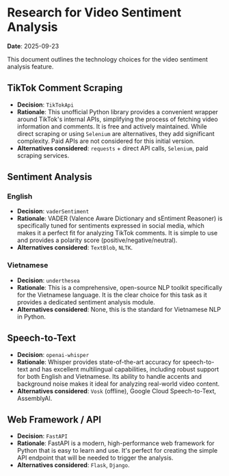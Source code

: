 # Research for Video Sentiment Analysis

**Date**: 2025-09-23

This document outlines the technology choices for the video sentiment analysis feature.

## TikTok Comment Scraping

- **Decision**: `TikTokApi`
- **Rationale**: This unofficial Python library provides a convenient wrapper around TikTok's internal APIs, simplifying the process of fetching video information and comments. It is free and actively maintained. While direct scraping or using `Selenium` are alternatives, they add significant complexity. Paid APIs are not considered for this initial version.
- **Alternatives considered**: `requests` + direct API calls, `Selenium`, paid scraping services.

## Sentiment Analysis

### English
- **Decision**: `vaderSentiment`
- **Rationale**: VADER (Valence Aware Dictionary and sEntiment Reasoner) is specifically tuned for sentiments expressed in social media, which makes it a perfect fit for analyzing TikTok comments. It is simple to use and provides a polarity score (positive/negative/neutral).
- **Alternatives considered**: `TextBlob`, `NLTK`.

### Vietnamese
- **Decision**: `underthesea`
- **Rationale**: This is a comprehensive, open-source NLP toolkit specifically for the Vietnamese language. It is the clear choice for this task as it provides a dedicated sentiment analysis module.
- **Alternatives considered**: None, this is the standard for Vietnamese NLP in Python.

## Speech-to-Text

- **Decision**: `openai-whisper`
- **Rationale**: Whisper provides state-of-the-art accuracy for speech-to-text and has excellent multilingual capabilities, including robust support for both English and Vietnamese. Its ability to handle accents and background noise makes it ideal for analyzing real-world video content.
- **Alternatives considered**: `Vosk` (offline), Google Cloud Speech-to-Text, AssemblyAI.

## Web Framework / API

- **Decision**: `FastAPI`
- **Rationale**: FastAPI is a modern, high-performance web framework for Python that is easy to learn and use. It's perfect for creating the simple API endpoint that will be needed to trigger the analysis.
- **Alternatives considered**: `Flask`, `Django`.
